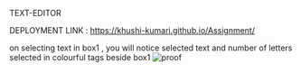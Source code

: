 TEXT-EDITOR

DEPLOYMENT LINK :
https://khushi-kumari.github.io/Assignment/


on selecting text in box1 , you will notice selected text and number of letters selected in colourful tags beside box1
![proof](https://user-images.githubusercontent.com/87301585/154840771-74afbf16-6b3b-41ab-8b29-2461fccefce3.png)

